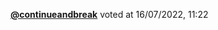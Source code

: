  <a href=https://github.com/continueandbreak><strong>@continueandbreak</strong></a>  voted  at 16/07/2022, 11:22 
